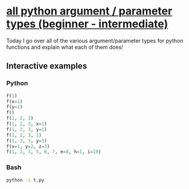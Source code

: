 # [all python argument / parameter types (beginner - intermediate)](https://youtu.be/aKCfCmSggPg)

Today I go over all of the various argument/parameter types for python functions and explain what each of them does!

## Interactive examples

### Python

```python
f(1)
f(x=1)
f(y=1)
f()
f(1, 2, 3)
f(1, 2, 3, x=1)
f(1, 2, 3, y=1)
f(1, 2, 3, 1)
f(1, 2, 3, y=3)
f(x=1, y=2, z=3)
f(1, 2, 3, 5, 6, 7, e=8, h=1, i=10)
```

### Bash

```bash
python -i t.py
```
